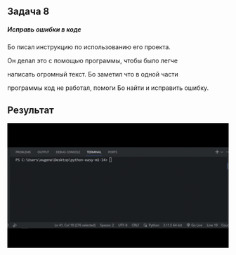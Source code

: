 ## Задача 8

##### Исправь ошибки в коде

Бо писал инструкцию по использованию его проекта.

Он делал это с помощью программы, чтобы было легче

написать огромный текст. Бо заметил что в одной части

программы код не работал, помоги Бо найти и исправить ошибку.


## Результат

![1697798069768](image/task/1697798069768.png)
